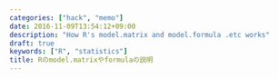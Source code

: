 ```yaml
---
categories: ["hack", "memo"]
date: 2016-11-09T13:54:12+09:00
description: "How R's model.matrix and model.formula .etc works"
draft: true
keywords: ["R", "statistics"]
title: Rのmodel.matrixやformulaの説明
---
```



